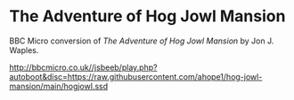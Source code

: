 # The Adventure of Hog Jowl Mansion

BBC Micro conversion of *The Adventure of Hog Jowl Mansion* by Jon J. Waples.

http://bbcmicro.co.uk//jsbeeb/play.php?autoboot&disc=https://raw.githubusercontent.com/ahope1/hog-jowl-mansion/main/hogjowl.ssd
